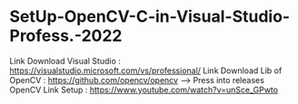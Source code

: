 # SetUp-OpenCV-C-in-Visual-Studio-Profess.-2022
Link Download Visual Studio : https://visualstudio.microsoft.com/vs/professional/
Link Download Lib of OpenCV : https://github.com/opencv/opencv --> Press into releases OpenCV
Link Setup : https://www.youtube.com/watch?v=unSce_GPwto
